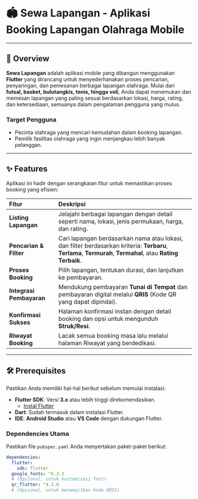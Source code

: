 # 🏟️ Sewa Lapangan - Aplikasi Booking Lapangan Olahraga Mobile

---

## 🚀 Overview

**Sewa Lapangan** adalah aplikasi mobile yang dibangun menggunakan **Flutter** yang dirancang untuk menyederhanakan proses pencarian, penyaringan, dan pemesanan berbagai lapangan olahraga. Mulai dari **futsal, basket, bulutangkis, tenis, hingga voli**, Anda dapat menemukan dan memesan lapangan yang paling sesuai berdasarkan lokasi, harga, rating, dan ketersediaan, semuanya dalam pengalaman pengguna yang mulus.

### Target Pengguna

* Pecinta olahraga yang mencari kemudahan dalam booking lapangan.
* Pemilik fasilitas olahraga yang ingin menjangkau lebih banyak pelanggan.

---

## ✨ Features

Aplikasi ini hadir dengan serangkaian fitur untuk memastikan proses booking yang efisien:

| Fitur | Deskripsi |
| :--- | :--- |
| **Listing Lapangan** | Jelajahi berbagai lapangan dengan detail seperti nama, lokasi, jenis permukaan, harga, dan rating. |
| **Pencarian & Filter** | Cari lapangan berdasarkan nama atau lokasi, dan filter berdasarkan kriteria: **Terbaru**, **Terlama**, **Termurah**, **Termahal**, atau **Rating Terbaik**. |
| **Proses Booking** | Pilih lapangan, tentukan durasi, dan lanjutkan ke pembayaran. |
| **Integrasi Pembayaran** | Mendukung pembayaran **Tunai di Tempat** dan pembayaran digital melalui **QRIS** (Kode QR yang dapat dipindai). |
| **Konfirmasi Sukses** | Halaman konfirmasi instan dengan detail booking dan opsi untuk mengunduh **Struk/Resi**. |
| **Riwayat Booking** | Lacak semua booking masa lalu melalui halaman Riwayat yang berdedikasi. |

---

## 🛠️ Prerequisites

Pastikan Anda memiliki hal-hal berikut sebelum memulai instalasi:

* **Flutter SDK**: Versi **3.x** atau lebih tinggi direkomendasikan.
    * [Instal Flutter](https://docs.flutter.dev/get-started/install)
* **Dart**: Sudah termasuk dalam instalasi Flutter.
* **IDE**: **Android Studio** atau **VS Code** dengan dukungan Flutter.

### Dependencies Utama

Pastikan file `pubspec.yaml` Anda menyertakan paket-paket berikut:

```yaml
dependencies:
  flutter:
    sdk: flutter
  google_fonts: ^6.3.2 
  # (Opsional, untuk kustomisasi font)
  qr_flutter: ^4.1.0 
  # (Opsional, untuk menampilkan Kode QRIS)
